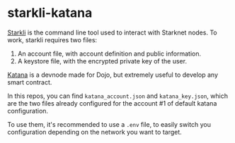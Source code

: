 # starkli-katana

[Starkli](https://book.starkli.rs/) is the command line tool used to interact with Starknet nodes.
To work, starkli requires two files:

1. An account file, with account definition and public information.
2. A keystore file, with the encrypted private key of the user.

[Katana](https://book.dojoengine.org/toolchain/katana/overview.html) is a devnode made for Dojo, but extremely
useful to develop any smart contract.

In this repos, you can find `katana_account.json` and `katana_key.json`, which are the two
files already configured for the account #1 of default katana configuration.

To use them, it's recommended to use a `.env` file, to easily switch you configuration depending
on the network you want to target.

